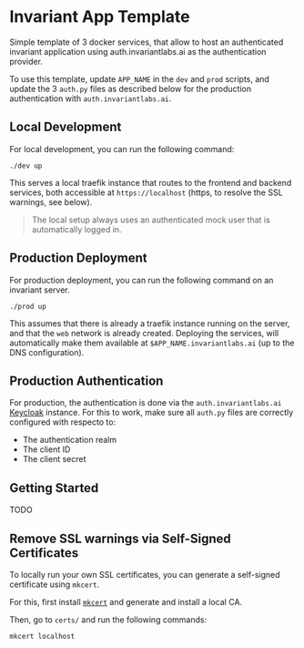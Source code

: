 # Invariant App Template

Simple template of 3 docker services, that allow to host an authenticated invariant application using auth.invariantlabs.ai as the authentication provider.

To use this template, update `APP_NAME` in the `dev` and `prod` scripts, and update the 3 `auth.py` files as described below for the production authentication with `auth.invariantlabs.ai`.

## Local Development

For local development, you can run the following command:

```
./dev up
```

This serves a local traefik instance that routes to the frontend and backend services, both accessible at `https://localhost` (https, to resolve the SSL warnings, see below).

> The local setup always uses an authenticated mock user that is automatically logged in.

## Production Deployment

For production deployment, you can run the following command on an invariant server. 

```
./prod up
```

This assumes that there is already a traefik instance running on the server, and that the `web` network is already created. Deploying the services, will automatically make them available at `$APP_NAME.invariantlabs.ai` (up to the DNS configuration).

## Production Authentication

For production, the authentication is done via the `auth.invariantlabs.ai` [Keycloak](https://www.keycloak.org/) instance. For this to work, make sure all `auth.py` files are correctly configured with respecto to:

* The authentication realm
* The client ID
* The client secret


## Getting Started

TODO

## Remove SSL warnings via Self-Signed Certificates

To locally run your own SSL certificates, you can generate a self-signed certificate using `mkcert`. 

For this, first install [`mkcert`](https://github.com/FiloSottile/mkcert) and generate and install a local CA.

Then, go to `certs/` and run the following commands:

```
mkcert localhost
```
